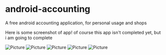 # android-accounting
A free android accounting application, for personal usage and shops

Here is some screenshot of app! of course this app isn't completed yet, but i am going to complete

![Picture](screenshot/pic1?raw=true)
![Picture](screenshot/pic2?raw=true)
![Picture](screenshot/pic3?raw=true)
![Picture](screenshot/pic4?raw=true)
![Picture](screenshot/pic5?raw=true)